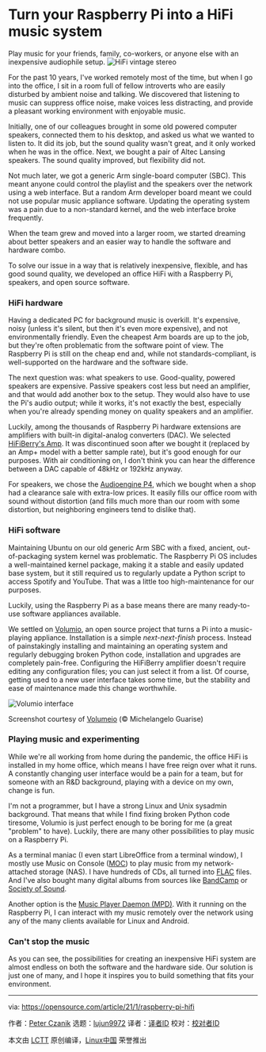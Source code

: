 [#]: collector: (lujun9972)
[#]: translator: (wxy)
[#]: reviewer: ( )
[#]: publisher: ( )
[#]: url: ( )
[#]: subject: (Turn your Raspberry Pi into a HiFi music system)
[#]: via: (https://opensource.com/article/21/1/raspberry-pi-hifi)
[#]: author: (Peter Czanik https://opensource.com/users/czanik)

Turn your Raspberry Pi into a HiFi music system
======
Play music for your friends, family, co-workers, or anyone else with an
inexpensive audiophile setup.
![HiFi vintage stereo][1]

For the past 10 years, I've worked remotely most of the time, but when I go into the office, I sit in a room full of fellow introverts who are easily disturbed by ambient noise and talking. We discovered that listening to music can suppress office noise, make voices less distracting, and provide a pleasant working environment with enjoyable music.

Initially, one of our colleagues brought in some old powered computer speakers, connected them to his desktop, and asked us what we wanted to listen to. It did its job, but the sound quality wasn't great, and it only worked when he was in the office. Next, we bought a pair of Altec Lansing speakers. The sound quality improved, but flexibility did not.

Not much later, we got a generic Arm single-board computer (SBC). This meant anyone could control the playlist and the speakers over the network using a web interface. But a random Arm developer board meant we could not use popular music appliance software. Updating the operating system was a pain due to a non-standard kernel, and the web interface broke frequently.

When the team grew and moved into a larger room, we started dreaming about better speakers and an easier way to handle the software and hardware combo.

To solve our issue in a way that is relatively inexpensive, flexible, and has good sound quality, we developed an office HiFi with a Raspberry Pi, speakers, and open source software.

### HiFi hardware

Having a dedicated PC for background music is overkill. It's expensive, noisy (unless it's silent, but then it's even more expensive), and not environmentally friendly. Even the cheapest Arm boards are up to the job, but they're often problematic from the software point of view. The Raspberry Pi is still on the cheap end and, while not standards-compliant, is well-supported on the hardware and the software side.

The next question was: what speakers to use. Good-quality, powered speakers are expensive. Passive speakers cost less but need an amplifier, and that would add another box to the setup. They would also have to use the Pi's audio output; while it works, it's not exactly the best, especially when you're already spending money on quality speakers and an amplifier.

Luckily, among the thousands of Raspberry Pi hardware extensions are amplifiers with built-in digital-analog converters (DAC). We selected [HiFiBerry's Amp][2]. It was discontinued soon after we bought it (replaced by an Amp+ model with a better sample rate), but it's good enough for our purposes. With air conditioning on, I don't think you can hear the difference between a DAC capable of 48kHz or 192kHz anyway.

For speakers, we chose the [Audioengine P4][3], which we bought when a shop had a clearance sale with extra-low prices. It easily fills our office room with sound without distortion (and fills much more than our room with some distortion, but neighboring engineers tend to dislike that).

### HiFi software

Maintaining Ubuntu on our old generic Arm SBC with a fixed, ancient, out-of-packaging system kernel was problematic. The Raspberry Pi OS includes a well-maintained kernel package, making it a stable and easily updated base system, but it still required us to regularly update a Python script to access Spotify and YouTube. That was a little too high-maintenance for our purposes.

Luckily, using the Raspberry Pi as a base means there are many ready-to-use software appliances available.

We settled on [Volumio][4], an open source project that turns a Pi into a music-playing appliance. Installation is a simple _next-next-finish_ process. Instead of painstakingly installing and maintaining an operating system and regularly debugging broken Python code, installation and upgrades are completely pain-free. Configuring the HiFiBerry amplifier doesn't require editing any configuration files; you can just select it from a list. Of course, getting used to a new user interface takes some time, but the stability and ease of maintenance made this change worthwhile.

![Volumio interface][5]

Screenshot courtesy of [Volumeio][4] (© Michelangelo Guarise)

### Playing music and experimenting

While we're all working from home during the pandemic, the office HiFi is installed in my home office, which means I have free reign over what it runs. A constantly changing user interface would be a pain for a team, but for someone with an R&amp;D background, playing with a device on my own, change is fun.

I'm not a programmer, but I have a strong Linux and Unix sysadmin background. That means that while I find fixing broken Python code tiresome, Volumio is just perfect enough to be boring for me (a great "problem" to have). Luckily, there are many other possibilities to play music on a Raspberry Pi.

As a terminal maniac (I even start LibreOffice from a terminal window), I mostly use Music on Console ([MOC][6]) to play music from my network-attached storage (NAS). I have hundreds of CDs, all turned into [FLAC][7] files. And I've also bought many digital albums from sources like [BandCamp][8] or [Society of Sound][9].

Another option is the [Music Player Daemon (MPD)][10]. With it running on the Raspberry Pi, I can interact with my music remotely over the network using any of the many clients available for Linux and Android.

### Can't stop the music

As you can see, the possibilities for creating an inexpensive HiFi system are almost endless on both the software and the hardware side. Our solution is just one of many, and I hope it inspires you to build something that fits your environment.

--------------------------------------------------------------------------------

via: https://opensource.com/article/21/1/raspberry-pi-hifi

作者：[Peter Czanik][a]
选题：[lujun9972][b]
译者：[译者ID](https://github.com/译者ID)
校对：[校对者ID](https://github.com/校对者ID)

本文由 [LCTT](https://github.com/LCTT/TranslateProject) 原创编译，[Linux中国](https://linux.cn/) 荣誉推出

[a]: https://opensource.com/users/czanik
[b]: https://github.com/lujun9972
[1]: https://opensource.com/sites/default/files/styles/image-full-size/public/lead-images/hi-fi-stereo-vintage.png?itok=KYY3YQwE (HiFi vintage stereo)
[2]: https://www.hifiberry.com/products/amp/
[3]: https://audioengineusa.com/shop/passivespeakers/p4-passive-speakers/
[4]: https://volumio.org/
[5]: https://opensource.com/sites/default/files/uploads/volumeio.png (Volumio interface)
[6]: https://en.wikipedia.org/wiki/Music_on_Console
[7]: https://xiph.org/flac/
[8]: https://bandcamp.com/
[9]: https://realworldrecords.com/news/society-of-sound-statement/
[10]: https://www.musicpd.org/
